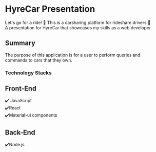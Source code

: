 # HyreCar Presentation

Let's go for a ride! :car: This is a carsharing platform for rideshare drivers :car:
<br/>
A presentation for HyreCar that showcases my skills as a web developer

## Summary

The purpose of this application is for a user to perform queries and commands to cars that they own.

### Technology Stacks

## Front-End

✔️ JavaScript\
✔️React\
✔️Material-ui components

## Back-End

✔️Node.js
